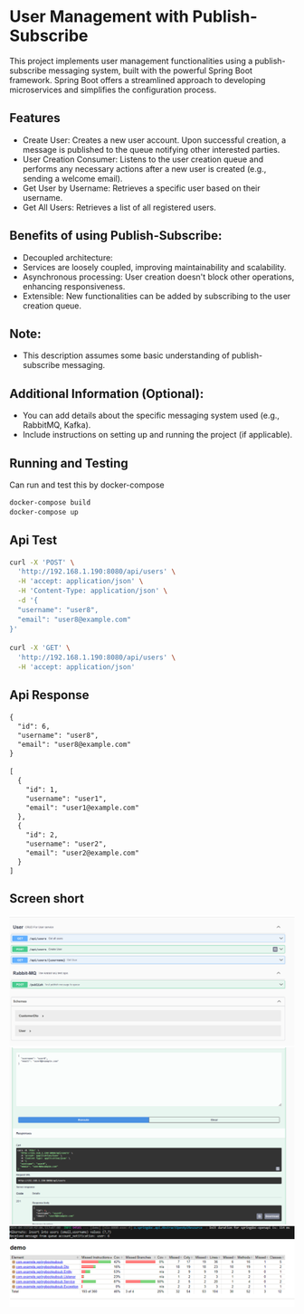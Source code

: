# User Management with Publish-Subscribe
This project implements user management functionalities using a publish-subscribe messaging system, built with the powerful Spring Boot framework. Spring Boot offers a streamlined approach to developing microservices and simplifies the configuration process.

## Features
* Create User: Creates a new user account. Upon successful creation, a message is published to the queue notifying other interested parties.
* User Creation Consumer: Listens to the user creation queue and performs any necessary actions after a new user is created (e.g., sending a welcome email).
* Get User by Username: Retrieves a specific user based on their username.
* Get All Users: Retrieves a list of all registered users.

## Benefits of using Publish-Subscribe:
* Decoupled architecture:
* Services are loosely coupled, improving maintainability and scalability.
* Asynchronous processing: User creation doesn't block other operations, enhancing responsiveness.
* Extensible: New functionalities can be added by subscribing to the user creation queue.

## Note:
* This description assumes some basic understanding of publish-subscribe messaging.

## Additional Information (Optional):
* You can add details about the specific messaging system used (e.g., RabbitMQ, Kafka).
* Include instructions on setting up and running the project (if applicable).

## Running and Testing
Can run and test this by docker-compose

```sh
docker-compose build
docker-compose up
```

## Api Test
```sh
curl -X 'POST' \
  'http://192.168.1.190:8080/api/users' \
  -H 'accept: application/json' \
  -H 'Content-Type: application/json' \
  -d '{
  "username": "user8",
  "email": "user8@example.com"
}'

curl -X 'GET' \
  'http://192.168.1.190:8080/api/users' \
  -H 'accept: application/json'
```

## Api Response
```
{
  "id": 6,
  "username": "user8",
  "email": "user8@example.com"
}

[
  {
    "id": 1,
    "username": "user1",
    "email": "user1@example.com"
  },
  {
    "id": 2,
    "username": "user2",
    "email": "user2@example.com"
  }
]
```

## Screen short
![Alt text](images/swagger.png?raw=true "Swagger")
![Alt text](images/create-user-response.png?raw=true "Create User")
![Alt text](images/queue-consumer.png?raw=true "Queue consumer response")
![Alt text](images/test-converage.png?raw=true "Code coverage")